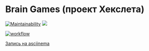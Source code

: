 # Brain Games (проект Хекслета)

[![Maintainability](https://api.codeclimate.com/v1/badges/97835d3ceb8581493719/maintainability)](https://codeclimate.com/github/lanaluna/frontend-project-lvl1/maintainability)
<a href="https://codeclimate.com/github/lanaluna/frontend-project-lvl1/test_coverage"><img src="https://api.codeclimate.com/v1/badges/97835d3ceb8581493719/test_coverage" /></a>

  
[![workflow](https://github.com/lanaluna/frontend-project-lvl1/actions/workflows/node.js.yml/badge.svg)
](https://github.com/lanaluna/frontend-project-lvl1/actions)

[Запись на asciinema](https://asciinema.org/a/GefqIv5Nqffr6O2S1ujAUbP7L)
